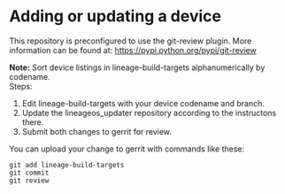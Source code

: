 # Adding or updating a device

This repository is preconfigured to use the git-review plugin. More information can be found at:
https://pypi.python.org/pypi/git-review

**Note:** Sort device listings in lineage-build-targets alphanumerically by codename.  
Steps:  
1. Edit lineage-build-targets with your device codename and branch.  
2. Update the lineageos_updater repository according to the instructons there.  
3. Submit both changes to gerrit for review.  

You can upload your change to gerrit with commands like these:

    git add lineage-build-targets
    git commit
    git review
